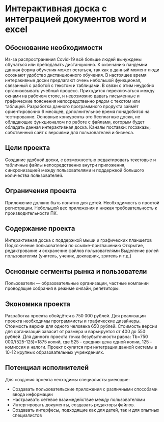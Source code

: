 # Интерактивная доска с интеграцией документов word и excel
## Обоснование необходимости
Из-за распространения Covid-19 всё больше людей вынуждены обучаться или преподавать дистанционно. К окончанию пандемии данная форма обучения может остаться, так как в данный момент люди осознают удобство дистанционного обучения.
В настоящее время интеракивные доски предлагают очень небольшой функционал, связанный с работой с текстом  и таблицами. В связи с этим неудобно организовывать учебный процесс. Приходится переключаться между окнами на рабочем столе, и невозможно давать письменные и графические пояснения непосредственно рядом с текстом или таблицей.
Разработка данного программного продукта займёт ориентировочно 6 месяцев, дополнительное время понадобится на тестирование.
Основные конкуренты это бесплатные доски, не обладающие функционалом по работе с файлами, которым будет обладать данная интерактивная доска.
Каналы поставки: госзаказы, собственный сайт с версиями для пользователей и бизнеса.
## Цели проекта
Создание удобной доски, с возможностью редактировать текстовые и табличные файлы непосредственно внутри приложения, синхронизацией между пользователями и поддержкой большого количества пользователей.
## Ограничения проекта
Приложение должно быть понятно для детей. Необходимость в простой регистрации. Небольшой вес приложения и низкая требовательность к производительности ПК.
## Содержание проекта
Интерактивная доска с поддержкой мыши и графических планшетов
Подключение пользователей по ссылке-приглашению
Открытие, редактрование и сохранение файлов пользователями
Выделение ролей пользователям (учитель, ученик, докладчик, зритель и т.д.)
## Основные сегменты рынка и пользователи
Пользователи — образовательные организации, частные компании проводящие собрания в режиме онлайн, репетиторы.
## Экономика проекта
Разработка проекта обойдётся в 750 000 рублей. Для реализации проекта необходимы программисты и графические дизайнеры. Стоимость версии для одного человека 650 рублей. Стоимость версии для организаций завасит от размера и варьируется от 400 до 550 рублей.
Для данного проекта точка безубыточности равна: 
Tb=750 000/(525-125)=1875 копий,
где 525 - средняя цена одной копии, 125 - комиссия и налоги.
Проект окупится при интеграции данной системы в 10-12 крупных образовательных учреждениях.
## Потенциал исполнителей
Для создания проекта неоходимы специалисты умеющие:
* Создавать пользовательские приложения с различными способами ввода информации
* Настраивать сетевое взаимедействие между пользователями
* Интергировать документы, создавать редакторы файлов.
* Создавать интерфесы, подходящие как для детей, так и для опытных специалистов
